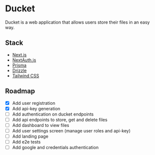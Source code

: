 # Ducket

Ducket is a web application that allows users store their files in an easy way.

## Stack

- [Next.js](https://nextjs.org)
- [NextAuth.js](https://next-auth.js.org)
- [Prisma](https://prisma.io)
- [Drizzle](https://orm.drizzle.team)
- [Tailwind CSS](https://tailwindcss.com)

## Roadmap

- [x] Add user registration
- [x] Add api-key generation
- [ ] Add authentication on ducket endpoints
- [ ] Add api endpoints to store, get and delete files
- [ ] Add dashboard to view files
- [ ] Add user settings screen (manage user roles and api-key)
- [ ] Add landing page
- [ ] Add e2e tests
- [ ] Add google and credentials authentication
